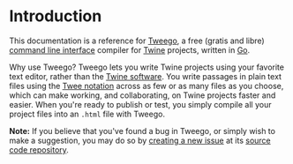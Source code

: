 <!-- ***********************************************************************************************
	Introduction
************************************************************************************************ -->
<h1 id="introduction">Introduction</h1>

This documentation is a reference for [Tweego](http://www.motoslave.net/tweego/), a free (gratis and libre) [command line interface](https://en.wikipedia.org/wiki/Command-line_interface) compiler for [Twine](http://twinery.org/) projects, written in [Go](http://golang.org/).

Why use Tweego?  Tweego lets you write Twine projects using your favorite text editor, rather than the [Twine software](http://twinery.org/).  You write passages in plain text files using the [Twee notation](#twee-notation) across as few or as many files as you choose, which can make working, and collaborating, on Twine projects faster and easier.  When you're ready to publish or test, you simply compile all your project files into an `.html` file with Tweego.

<p role="note"><b>Note:</b>
If you believe that you've found a bug in Tweego, or simply wish to make a suggestion, you may do so by <a href="https://github.com/tmedwards/tweego/issues">creating a new issue</a> at its <a href="https://github.com/tmedwards/tweego">source code repository</a>.
</p>
